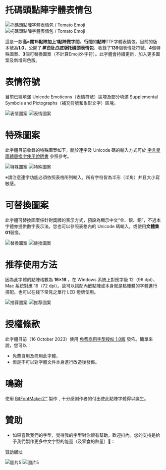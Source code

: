 # 托碼頭點陣字體表情包

![托碼頭點陣字體表情包 / Tomato Emoji](./Image/Tomato.png#gh-light-mode-only)
![托碼頭點陣字體表情包 / Tomato Emoji](./Image/TomatoD.png#gh-dark-mode-only)  

這是一款**高×闊15點陣加上1點陣做字間、行間**的**點陣**TTF字體表情包。目前的版本號為**1.0**，公開了***單色*****及*****白底版*****托碼頭表情包**，收錄了**139**個表情及符號、**4**個特殊圖案、**3**個可替換圖案（不計算Emoji外字符）。此字體會持續更新，加入更多圖案及新增彩色版。

# 表情符號

目前已經填滿 Unicode Emoticons（表情符號）區塊及部分填滿 Supplemental Symbols and Pictographs（補充符號和象形文字）區塊。

![表情圖案](./Image/Tomato5.png#gh-light-mode-only)
![表情圖案](./Image/Tomato5D.png#gh-dark-mode-only)

# 特殊圖案

此字體目前收錄的特殊圖案如下，關於連字及 Unicode 碼的輸入方式可於 [字言星雨體替換字使用說明書](https://drive.google.com/file/d/1RQrZQI7bH0WMVE2nm4ei7nG2kH1Mtvk8/view?usp=sharing) 參照參考。

![特殊圖案](./Image/Tomato2.png#gh-light-mode-only)
![特殊圖案](./Image/Tomato2D.png#gh-dark-mode-only)

※請注意連字功能必須依照表格所列輸入，所有字符皆為半形（半角）并且大小寫敏感。

# 可替換圖案

此字體可替換圖案係針對獎牌的表示方式，預設為顯示中文“金、銀、銅”，不過本字體亦提供數字表示法。您也可以參照表格內的 Unicode 碼輸入，或使用**文體集01**替換。

![替換圖案](./Image/Tomato3.png#gh-light-mode-only)
![替換圖案](./Image/Tomato3D.png#gh-dark-mode-only)

# 推荐使用方法

因為此字體的點陣格數為 **16×16** ，在 Windows 系統上對應字級 12（96 dpi）、Mac 系統對應 16（72 dpi）。故可以搭配內嵌點陣或本身就是點陣體的字體進行搭配。也可以在綫下常見之單行 LED 燈牌使用。

![推荐圖案](./Image/Tomato4.png#gh-light-mode-only)
![推荐圖案](./Image/Tomato4D.png#gh-dark-mode-only)

# 授權條款

此字體目前（16 October 2023）使用 [免费商用字型授权 1.0版](https://free-commercial-font-license-chinese.github.io/fcfl/) 發佈。簡單來說，您可以：
 - 免費自用及商用此字體，
 - 但是不可以對字體文件本身進行改造後發佈。

# 鳴謝

使用 [BitFontMaker2™](https://www.pentacom.jp/pentacom/bitfontmaker2/) 製作﹐十分感謝作者的付出使此點陣字體得以誕生。

# 贊助

 - 如果喜歡我們的字型，覺得我的字型對你很有幫助，歡迎抖內。您的支持是給予我們製作更多中文字型的能量（及零食的熱量）🥰：
   
[贊助網址](https://core.newebpay.com/EPG/boutiquebitmap/aQJIdj) 

 
![圖片5](./Image/ToamtoDonate.png#gh-light-mode-only)
![圖片5](./Image/ToamtoDonateD.png#gh-dark-mode-only)
